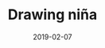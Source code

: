 ---
title: Drawing niña
date: '2019-02-07'
thumb_image: images/mar-4yo/4-mar-drawing-nina.jpg
thumb_image_alt: Drawing niña
image: images/mar-4yo/4-mar-drawing-nina.jpg
image_alt: Drawing niña
template: project
---	